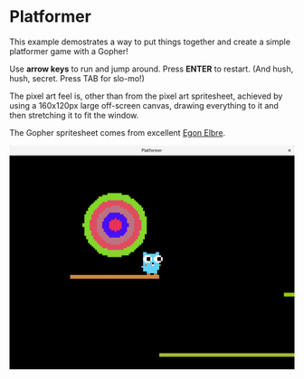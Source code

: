 # Platformer

This example demostrates a way to put things together and create a simple platformer game with a
Gopher!

Use **arrow keys** to run and jump around. Press **ENTER** to restart. (And hush, hush, secret.
Press TAB for slo-mo!)

The pixel art feel is, other than from the pixel art spritesheet, achieved by using a 160x120px
large off-screen canvas, drawing everything to it and then stretching it to fit the window.

The Gopher spritesheet comes from excellent [Egon Elbre](https://github.com/egonelbre/gophers).

![Screenshot](screenshot.png)